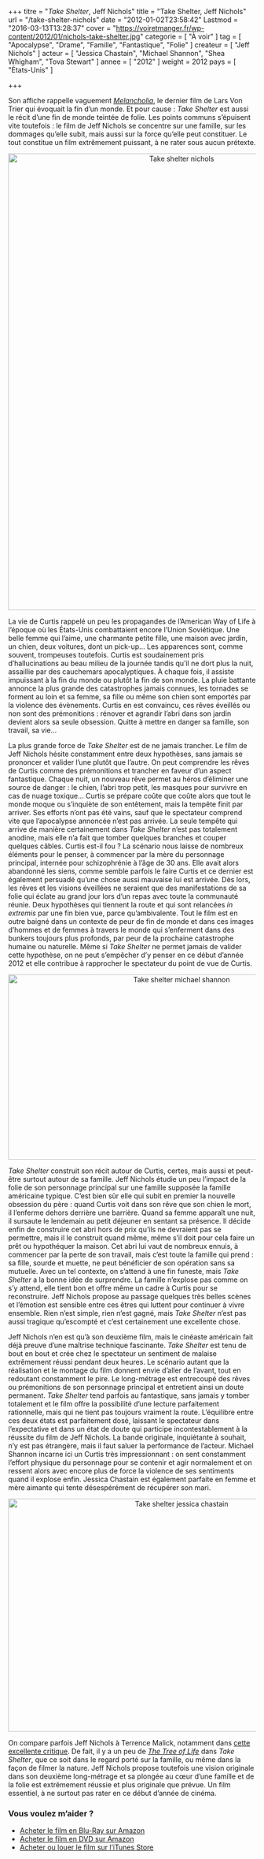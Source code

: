+++
titre = "<em>Take Shelter</em>, Jeff Nichols"
title = "Take Shelter, Jeff Nichols"
url = "/take-shelter-nichols"
date = "2012-01-02T23:58:42"
Lastmod = "2016-03-13T13:28:37"
cover = "https://voiretmanger.fr/wp-content/2012/01/nichols-take-shelter.jpg"
categorie = [ "À voir" ]
tag = [ "Apocalypse", "Drame", "Famille", "Fantastique", "Folie" ]
createur = [ "Jeff Nichols" ]
acteur = [ "Jessica Chastain", "Michael Shannon", "Shea Whigham", "Tova Stewart" ]
annee = [ "2012" ]
weight = 2012
pays = [ "États-Unis" ]

+++

<p>Son affiche rappelle vaguement <em><a href="https://voiretmanger.fr/melancholia-trier/">Melancholia</a></em>, le dernier film de Lars Von Trier qui évoquait la fin d&rsquo;un monde. Et pour cause : <em>Take Shelter</em> est aussi le récit d&rsquo;une fin de monde teintée de folie. Les points communs s&rsquo;épuisent vite toutefois : le film de Jeff Nichols se concentre sur une famille, sur les dommages qu&rsquo;elle subit, mais aussi sur la force qu&rsquo;elle peut constituer. Le tout constitue un film extrêmement puissant, à ne rater sous aucun prétexte.</p>
<div style="text-align: center;"><a href="http://www.allocine.fr/film/fichefilm_gen_cfilm=189944.html"><img class="aligncenter" style="border-style: initial; border-color: initial; border-width: 0px;" src="https://voiretmanger.fr/wp-content/2012/01/take-shelter-nichols.jpg" alt="Take shelter nichols" width="690" height="927" border="0" /></a></div>
<p>La vie de Curtis rappelé un peu les propagandes de l&rsquo;American Way of Life à l&rsquo;époque où les États-Unis combattaient encore l&rsquo;Union Soviétique. Une belle femme qui l&rsquo;aime, une charmante petite fille, une maison avec jardin, un chien, deux voitures, dont un pick-up… Les apparences sont, comme souvent, trompeuses toutefois. Curtis est soudainement pris d&rsquo;hallucinations au beau milieu de la journée tandis qu&rsquo;il ne dort plus la nuit, assaillie par des cauchemars apocalyptiques. À chaque fois, il assiste impuissant à la fin du monde ou plutôt la fin de son monde. La pluie battante annonce la plus grande des catastrophes jamais connues, les tornades se forment au loin et sa femme, sa fille ou même son chien sont emportés par la violence des évènements. Curtis en est convaincu, ces rêves éveillés ou non sont des prémonitions : rénover et agrandir l&rsquo;abri dans son jardin devient alors sa seule obsession. Quitte à mettre en danger sa famille, son travail, sa vie…</p>
<p>La plus grande force de <em>Take Shelter</em> est de ne jamais trancher. Le film de Jeff Nichols hésite constamment entre deux hypothèses, sans jamais se prononcer et valider l&rsquo;une plutôt que l&rsquo;autre. On peut comprendre les rêves de Curtis comme des prémonitions et trancher en faveur d&rsquo;un aspect fantastique. Chaque nuit, un nouveau rêve permet au héros d&rsquo;éliminer une source de danger : le chien, l&rsquo;abri trop petit, les masques pour survivre en cas de nuage toxique… Curtis se prépare coûte que coûte alors que tout le monde moque ou s&rsquo;inquiète de son entêtement, mais la tempête finit par arriver. Ses efforts n&rsquo;ont pas été vains, sauf que le spectateur comprend vite que l&rsquo;apocalypse annoncée n&rsquo;est pas arrivée. La seule tempête qui arrive de manière certainement dans <em>Take Shelter</em> n&rsquo;est pas totalement anodine, mais elle n&rsquo;a fait que tomber quelques branches et couper quelques câbles. Curtis est-il fou ? La scénario nous laisse de nombreux éléments pour le penser, à commencer par la mère du personnage principal, internée pour schizophrénie à l&rsquo;âge de 30 ans. Elle avait alors abandonné les siens, comme semble parfois le faire Curtis et ce dernier est également persuadé qu&rsquo;une chose aussi mauvaise lui est arrivée. Dès lors, les rêves et les visions éveillées ne seraient que des manifestations de sa folie qui éclate au grand jour lors d&rsquo;un repas avec toute la communauté réunie. Deux hypothèses qui tiennent la route et qui sont relancées <em>in extremis</em> par une fin bien vue, parce qu&rsquo;ambivalente. Tout le film est en outre baigné dans un contexte de peur de fin de monde et dans ces images d&rsquo;hommes et de femmes à travers le monde qui s&rsquo;enferment dans des bunkers toujours plus profonds, par peur de la prochaine catastrophe humaine ou naturelle. Même si <em>Take Shelter</em> ne permet jamais de valider cette hypothèse, on ne peut s&#8217;empêcher d&rsquo;y penser en ce début d&rsquo;année 2012 et elle contribue à rapprocher le spectateur du point de vue de Curtis.</p>
<div style="text-align: center;"><img class="aligncenter" style="border-style: initial; border-color: initial; border-width: 0px;" src="https://voiretmanger.fr/wp-content/2012/01/take-shelter-michael-shannon.jpg" alt="Take shelter michael shannon" width="690" height="376" border="0" /></div>
<p><em>Take Shelter</em> construit son récit autour de Curtis, certes, mais aussi et peut-être surtout autour de sa famille. Jeff Nichols étudie un peu l&rsquo;impact de la folie de son personnage principal sur une famille supposée la famille américaine typique. C&rsquo;est bien sûr elle qui subit en premier la nouvelle obsession du père : quand Curtis voit dans son rêve que son chien le mort, il l&rsquo;enferme dehors derrière une barrière. Quand sa femme apparaît une nuit, il sursaute le lendemain au petit déjeuner en sentant sa présence. Il décide enfin de construire cet abri hors de prix qu&rsquo;ils ne devraient pas se permettre, mais il le construit quand même, même s&rsquo;il doit pour cela faire un prêt ou hypothéquer la maison. Cet abri lui vaut de nombreux ennuis, à commencer par la perte de son travail, mais c&rsquo;est toute la famille qui prend : sa fille, sourde et muette, ne peut bénéficier de son opération sans sa mutuelle. Avec un tel contexte, on s&rsquo;attend à une fin funeste, mais <em>Take Shelter</em> a la bonne idée de surprendre. La famille n&rsquo;explose pas comme on s&rsquo;y attend, elle tient bon et offre même un cadre à Curtis pour se reconstruire. Jeff Nichols propose au passage quelques très belles scènes et l&rsquo;émotion est sensible entre ces êtres qui luttent pour continuer à vivre ensemble. Rien n&rsquo;est simple, rien n&rsquo;est gagné, mais <em>Take Shelter</em> n&rsquo;est pas aussi tragique qu&rsquo;escompté et c&rsquo;est certainement une excellente chose.</p>
<p>Jeff Nichols n&rsquo;en est qu&rsquo;à son deuxième film, mais le cinéaste américain fait déjà preuve d&rsquo;une maîtrise technique fascinante. <em>Take Shelter</em> est tenu de bout en bout et crée chez le spectateur un sentiment de malaise extrêmement réussi pendant deux heures. Le scénario autant que la réalisation et le montage du film donnent envie d&rsquo;aller de l&rsquo;avant, tout en redoutant constamment le pire. Le long-métrage est entrecoupé des rêves ou prémonitions de son personnage principal et entretient ainsi un doute permanent. <em>Take Shelter</em> tend parfois au fantastique, sans jamais y tomber totalement et le film offre la possibilité d&rsquo;une lecture parfaitement rationnelle, mais qui ne tient pas toujours vraiment la route. L&rsquo;équilibre entre ces deux états est parfaitement dosé, laissant le spectateur dans l&rsquo;expectative et dans un état de doute qui participe incontestablement à la réussite du film de Jeff Nichols. La bande originale, inquiétante à souhait, n&rsquo;y est pas étrangère, mais il faut saluer la performance de l&rsquo;acteur. Michael Shannon incarne ici un Curtis très impressionnant : on sent constamment l&rsquo;effort physique du personnage pour se contenir et agir normalement et on ressent alors avec encore plus de force la violence de ses sentiments quand il explose enfin. Jessica Chastain est également parfaite en femme et mère aimante qui tente désespérément de récupérer son mari.</p>
<div style="text-align: center;"><img class="aligncenter" style="border-style: initial; border-color: initial; border-width: 0px;" src="https://voiretmanger.fr/wp-content/2012/01/take-shelter-jessica-chastain.jpg" alt="Take shelter jessica chastain" width="690" height="473" border="0" /></div>
<p>On compare parfois Jeff Nichols à Terrence Malick, notamment dans <a href="http://www.playlistsociety.fr/2011/11/take-shelter-de-jeff-nichols/17186/">cette excellente critique</a>. De fait, il y a un peu de <em><a href="https://voiretmanger.fr/2011/05/17/tree-of-life-malick/">The Tree of Life</a></em> dans <em>Take Shelter</em>, que ce soit dans le regard porté sur la famille, ou même dans la façon de filmer la nature. Jeff Nichols propose toutefois une vision originale dans son deuxième long-métrage et sa plongée au cœur d&rsquo;une famille et de la folie est extrêmement réussie et plus originale que prévue. Un film essentiel, à ne surtout pas rater en ce début d&rsquo;année de cinéma.</p>
<div class="amazon">
<h3>Vous voulez m&rsquo;aider ?</h3>
<ul>
<li><a href="http://www.amazon.fr/gp/product/B007EYQ2C0/ref=as_li_ss_tl?ie=UTF8&#038;tag=leblogdenic07-21&#038;linkCode=as2&#038;camp=1642&#038;creative=19458&#038;creativeASIN=B007EYQ2C0">Acheter le film en Blu-Ray sur Amazon</a></li>
<li><a href="http://www.amazon.fr/gp/product/B007EYQ2CK/ref=as_li_ss_tl?ie=UTF8&#038;tag=leblogdenic07-21&#038;linkCode=as2&#038;camp=1642&#038;creative=19458&#038;creativeASIN=B007EYQ2CK">Acheter le film en DVD sur Amazon</a></li>
<li><a href="http://itunes.apple.com/fr/movie/take-shelter-vost/id520202167">Acheter ou louer le film sur l&rsquo;iTunes Store</a></li>
</ul>
</div>

